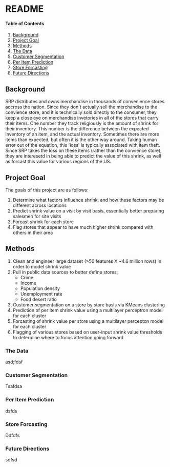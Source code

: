 # README #

#### Table of Contents
1. [Background](#background)
2. [Project Goal](#project-goal)
3. [Methods](#methods)
4. [The Data](#the-data)
5. [Customer Segmentation](#customer-segmentation)
6. [Per Item Prediction](#per-item-prediction)
7. [Store Forcasting](#store-forcasting)
8. [Future Directions](#future-directions)

## Background ##

SRP distributes and owns merchandise in thousands of convenience stores accross the nation. Since they don't actually sell the merchandise to the convience store, and it is technically sold directly to the consumer, they keep a close eye on merchandise invetories in all of the stores that carry their items. One number they track religiously is the amount of shrink for their inventory. This number is the difference between the expected inventory of an item, and the actual inventory. Sometimes there are more items than expected, but often it is the other way around. Taking human error out of the equation, this 'loss' is typically associated with item theft. Since SRP takes the loss on these items (rather than the convience store), they are interesetd in being able to predict the value of this shrink, as well as forcast this value for various regions of the US.

## Project Goal ##

The goals of this project are as follows:
1. Determine what factors influence shrink, and how these factors may be different across locations
2. Predict shrink value on a visit by visit basis, essentially better preparing salesmen for site visits
3. Forcast shrink for each store
4. Flag stores that appear to have much higher shrink compared with others in their area

## Methods ##

1. Clean and engineer large dataset (>50 features X ~4.6 million rows) in order to model shrink value
2. Pull in public data sources to better define stores:
   - Crime
   - Income
   - Population density
   - Unemployment rate
   - Food desert ratio
3. Customer segmentation on a store by store basis via KMeans clustering
4. Prediction of per item shrink value using a multilayer perceptron model for each cluster
5. Forcasting of shrink value per store using a multilayer percepton model for each cluster
6. Flagging of various stores based on user-input shrink value thresholds to determine where to focus attention going forward

### The Data ###

asd;fdsf

### Customer Segmentation ###

Tsafdsa

### Per Item Prediction ###

dsfds

### Store Forcasting ###

Ddfdfs

### Future Directions ###

sdfsd
